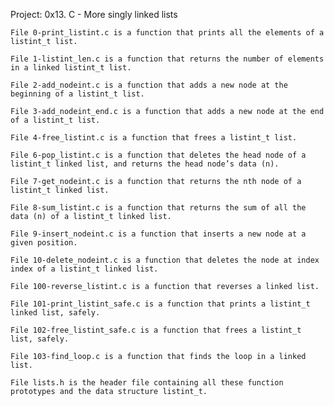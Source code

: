 Project: 0x13. C - More singly linked lists

	File 0-print_listint.c is a function that prints all the elements of a listint_t list.

	File 1-listint_len.c is a function that returns the number of elements in a linked listint_t list.

	File 2-add_nodeint.c is a function that adds a new node at the beginning of a listint_t list.

	File 3-add_nodeint_end.c is a function that adds a new node at the end of a listint_t list.

	File 4-free_listint.c is a function that frees a listint_t list.

	File 6-pop_listint.c is a function that deletes the head node of a listint_t linked list, and returns the head node’s data (n).

	File 7-get_nodeint.c is a function that returns the nth node of a listint_t linked list.

	File 8-sum_listint.c is a function that returns the sum of all the data (n) of a listint_t linked list.

	File 9-insert_nodeint.c is a function that inserts a new node at a given position.

	File 10-delete_nodeint.c is a function that deletes the node at index index of a listint_t linked list.

	File 100-reverse_listint.c is a function that reverses a linked list.

	File 101-print_listint_safe.c is a function that prints a listint_t linked list, safely.

	File 102-free_listint_safe.c is a function that frees a listint_t list, safely.

	File 103-find_loop.c is a function that finds the loop in a linked list.

	File lists.h is the header file containing all these function prototypes and the data structure listint_t.
